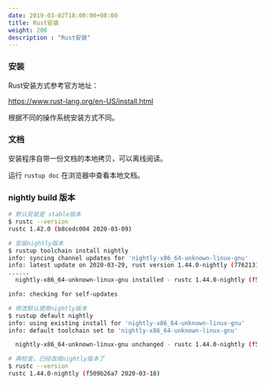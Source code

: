 ```yaml
---
date: 2019-03-02T18:00:00+08:00
title: Rust安装
weight: 200
description : "Rust安装"
---
```


### 安装

Rust安装方式参考官方地址：

https://www.rust-lang.org/en-US/install.html

根据不同的操作系统安装方式不同。

### 文档

安装程序自带一份文档的本地拷贝，可以离线阅读。

运行 `rustup doc` 在浏览器中查看本地文档。

### nightly build 版本

```bash
# 默认安装是 stable版本
$ rustc --version
rustc 1.42.0 (b8cedc004 2020-03-09)

# 安装nightly版本
$ rustup toolchain install nightly
info: syncing channel updates for 'nightly-x86_64-unknown-linux-gnu'
info: latest update on 2020-03-29, rust version 1.44.0-nightly (77621317d 2020-03-28)
......
  nightly-x86_64-unknown-linux-gnu installed - rustc 1.44.0-nightly (f509b26a7 2020-03-18)

info: checking for self-updates

# 修改默认使用nightly版本
$ rustup default nightly
info: using existing install for 'nightly-x86_64-unknown-linux-gnu'
info: default toolchain set to 'nightly-x86_64-unknown-linux-gnu'

  nightly-x86_64-unknown-linux-gnu unchanged - rustc 1.44.0-nightly (f509b26a7 2020-03-18)

# 再检查，已经改成nightly版本了
$ rustc --version
rustc 1.44.0-nightly (f509b26a7 2020-03-18)
```

